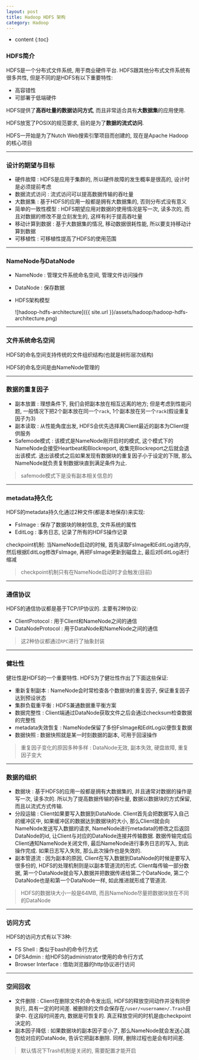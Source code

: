 ```yaml
---
layout: post
title: Hadoop HDFS 架构
category: Hadoop
---
```


* content
{:toc}

### HDFS简介

HDFS是一个分布式文件系统, 用于商业硬件平台. HDFS跟其他分布式文件系统有很多共性, 但是不同的是HDFS有以下重要特性:

* 高容错性
* 可部署于低端硬件

HDFS提供了**高吞吐量的数据访问方式**, 而且非常适合具有**大数据集**的应用使用.

HDFS放宽了POSIX的规范要求, 目的是为了**数据的流式访问**.

HDFS一开始是为了Nutch Web搜索引擎项目而创建的, 现在是Apache Hadoop的核心项目

- - -

### 设计的期望与目标

* 硬件故障 : HDFS是应用于集群的, 所以硬件故障的发生概率是很高的, 设计时是必须提前考虑
* 数据流式访问 : 流式访问可以提高数据传输的吞吐量
* 大数据集 : 基于HDFS的应用一般都是拥有大数据集的, 否则分布式没有意义
* 简单的一致性模型 : HDFS期望应用对数据的使用情况是写一次, 读多次的, 而且对数据的修改不是立刻发生的, 这样有利于提高吞吐量
* 移动计算到数据 : 基于大数据集的情况, 移动数据很耗性能, 所以要支持移动计算到数据
* 可移植性 : 可移植性提高了HDFS的使用范围

- - -

### NameNode与DataNode

* NameNode : 管理文件系统命名空间, 管理文件访问操作
* DataNode : 保存数据
* HDFS架构模型

	![hadoop-hdfs-architecture]({{ site.url }}/assets/hadoop/hadoop-hdfs-architecture.png)

- - -

### 文件系统命名空间

HDFS的命名空间支持传统的文件组织结构(也就是树形层次结构)

HDFS的命名空间是由NameNode管理的

- - -

### 数据的重复因子

* 副本放置 : 理想条件下, 我们会把副本放在相互远离的地方; 但是考虑到性能问题, 一般情况下把2个副本放在同一个`rack`, 1个副本放在另一个`rack`(假设重复因子为3)
* 副本读取 : 从性能角度出发, HDFS会优先选择离Client最近的副本为Client提供服务
* Safemode模式 : 该模式是NameNode刚开启时的模式, 这个模式下的NameNode会接受Heartbeat和Blockreport, 收集完Blockreport之后就会退出该模式. 退出该模式之后如果发现有数据块的重复因子小于设定的下限, 那么NameNode就负责复制数据块直到满足条件为止.

> safemode模式下是没有副本相关信息的

- - -

### metadata持久化

HDFS的metadata持久化通过2种文件(都是本地保存)来实现:

* FsImage : 保存了数据块的映射信息, 文件系统的属性
* EditLog : 事务日志, 记录了所有的HDFS操作记录

checkpoint机制: 当NameNode启动的时候, 首先读取FsImage和EditLog进内存, 然后根据EditLog修改FsImage, 再把FsImage更新到磁盘上, 最后对EditLog进行缩减

> checkpoint机制只有在NameNode启动时才会触发(目前)

- - -

### 通信协议

HDFS的通信协议都是基于TCP/IP协议的. 主要有2种协议:

* ClientProtocol : 用于Client和NameNode之间的通信
* DataNodeProtocol : 用于DataNode和NameNode之间的通信

> 这2种协议都通过`RPC`进行了抽象封装

- - -

### 健壮性

健壮性是HDFS的一个重要特性. HDFS为了健壮性作出了下面这些保证:

* 重新复制副本 : NameNode会时常检查各个数据块的重复因子, 保证重复因子达到预设状态
* 集群负载重平衡 : HDFS兼通数据重平衡方案
* 数据完整性 : Client端通过DataNode获取文件之后会通过checksum检查数据的完整性
* metadata失效恢复 : NameNode保留了多份FsImage和EditLog以便恢复数据
* 数据快照 : 数据快照就是某一时刻数据的副本, 可用于回滚操作

> 重复因子变化的原因多种多样 : DataNode无效, 副本失效, 硬盘故障, 重复因子变大

- - -

### 数据的组织

* 数据块 : 基于HDFS的应用一般都是拥有大数据集的, 并且通常对数据的操作是写一次, 读多次的. 所以为了提高数据传输的吞吐量, 数据以数据块的方式保留, 而且以流式方式传输.
* 分段运输 : Client如果要写入数据到DataNode. Client首先会把数据写入自己的缓冲区中, 如果缓冲区的数据达到数据块的大小, 那么Client就会向NameNode发送写入数据的请求, NameNode进行metadata的修改之后返回DataNode的id, 让Client与对应的DataNode连接并传输数据. 数据传输完成后Client通知NameNode关闭文件, 最后NameNode进行事务日志的写入, 到此操作完成. 如果日志写入失败, 那么此次操作也是失效的.
* 副本管道流 : 因为副本的原因, Client在写入数据到DataNode的时候是要写入很多份的, HDFS的处理机制则是以副本管道流的形式. Client每传输一部分数据, 第一个DataNode就会写入数据并把数据传递给第二个DataNode, 第二个DataNode也是和第一个DataNode一样, 如此推进就形成了管道流.

> HDFS的数据块大小一般是64MB, 而且NameNode尽量把数据块放在不同的DataNode

- - -

### 访问方式

HDFS的访问方式有以下3种:

* FS Shell : 类似于bash的命令行方式
* DFSAdmin : 给HDFS的administrator使用的命令行方式
* Browser Interface : 借助浏览器的http协议进行访问

- - -

### 空间回收

* 文件删除 : Client在删除文件的命令发出后, HDFS的释放空间动作并没有同步执行, 具有一定的时间差. 被删除的文件会保存在`/user/<username>/.Trash`目录中. 在这段时间差内, 数据是可恢复的. 真正释放空间的时机是由checkpoint决定的.
* 副本因子降低 : 如果数据块的副本因子变小了, 那么NameNode就会发送心跳包给对应的DataNode, 告诉它把副本删除. 同样, 删除过程也是会有时间差.

> 默认情况下Trash机制是关闭的, 需要配置才能开启